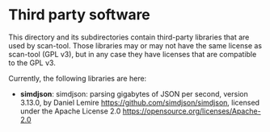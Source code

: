 # Third party software

This directory and its subdirectories contain third-party libraries that are
used by scan-tool. Those libraries may or may not have the same license as
scan-tool (GPL v3), but in any case they have licenses that are compatible to
the GPL v3.

Currently, the following libraries are here:

* **simdjson**: simdjson: parsing gigabytes of JSON per second, version 3.13.0,
  by Daniel Lemire <https://github.com/simdjson/simdjson>,
  licensed under the Apache License 2.0 <https://opensource.org/licenses/Apache-2.0>
